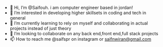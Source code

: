 - 👋 Hi, I’m @Saifouh. i am computer engineer based in jordan!
- 👀 I’m interested in developing higher skillsets in coding and tech in general
- 🌱 I’m currently learning to rely on myself and collaborating in actual projects instead of just theory
- 💞️ I’m looking to collaborate on any back end,front end,full stack projects
- 📫 How to reach me @saifspr on instagram or saifnwiran@gmail.com

<!---
Saifouh/Saifouh is a ✨ special ✨ repository because its `README.md` (this file) appears on your GitHub profile.
You can click the Preview link to take a look at your changes.
--->
